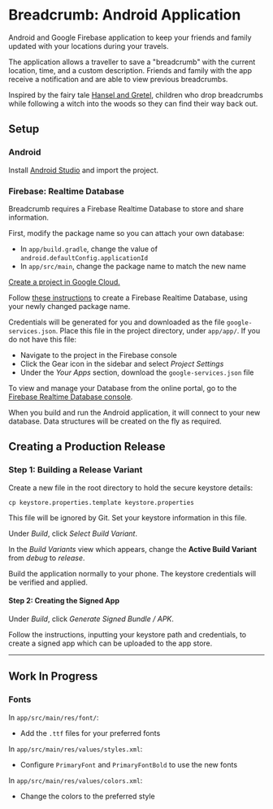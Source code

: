 # Breadcrumb: Android Application

Android and Google Firebase application to keep your friends and family updated with your locations during your travels.

The application allows a traveller to save a "breadcrumb" with the current location, time, and a custom description. Friends and family with the app receive a notification and are able to view previous breadcrumbs.

Inspired by the fairy tale [Hansel and Gretel](https://en.wikipedia.org/wiki/Hansel_and_Gretel), children who drop breadcrumbs while following a witch into the woods so they can find their way back out.

## Setup

### Android

Install [Android Studio](https://developer.android.com/studio/) and import the project.

### Firebase: Realtime Database

Breadcrumb requires a Firebase Realtime Database to store and share information.

First, modify the package name so you can attach your own database:
* In `app/build.gradle`, change the value of `android.defaultConfig.applicationId`
* In `app/src/main`, change the package name to match the new name

[Create a project in Google Cloud.](https://cloud.google.com/resource-manager/docs/creating-managing-projects)

Follow [these instructions](https://firebase.google.com/docs/database/android/start?authuser=0) to create a Firebase Realtime Database, using your newly changed package name.

Credentials will be generated for you and downloaded as the file `google-services.json`. Place this file in the project directory, under `app/app/`. If you do not have this file:
* Navigate to the project in the Firebase console
* Click the Gear icon in the sidebar and select _Project Settings_
* Under the _Your Apps_ section, download the `google-services.json` file

To view and manage your Database from the online portal, go to the [Firebase Realtime Database console](https://console.firebase.google.com/).


When you build and run the Android application, it will connect to your new database. Data structures will be created on the fly as required.

## Creating a Production Release

### Step 1: Building a Release Variant

Create a new file in the root directory to hold the secure keystore details:
```shell
cp keystore.properties.template keystore.properties
```

This file will be ignored by Git. Set your keystore information in this file.

Under _Build_, click _Select Build Variant_.

In the _Build Variants_ view which appears, change the **Active Build Variant** from _debug_ to _release_.

Build the application normally to your phone. The keystore credentials will be verified and applied.

#### Step 2: Creating the Signed App

Under _Build_, click _Generate Signed Bundle / APK_.

Follow the instructions, inputting your keystore path and credentials, to create a signed app which can be uploaded to the app store.

___

## Work In Progress

### Fonts

In `app/src/main/res/font/`:
* Add the `.ttf` files for your preferred fonts

In `app/src/main/res/values/styles.xml`:
* Configure `PrimaryFont` and `PrimaryFontBold` to use the new fonts

In `app/src/main/res/values/colors.xml`:
* Change the colors to the preferred style
